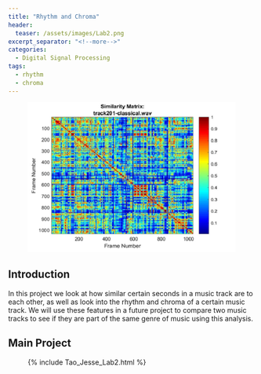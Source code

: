 ```yaml
---
title: "Rhythm and Chroma"
header:
  teaser: /assets/images/Lab2.png
excerpt_separator: "<!--more-->"
categories:
  - Digital Signal Processing
tags:
  - rhythm
  - chroma
---
```


<figure>
	<a href="/assets/images/Lab2.png"><img src="/assets/images/Lab2.png"></a>
</figure>

## Introduction
In this project we look at how similar certain seconds in a music track are to each other, as well as look into the rhythm and chroma of a certain music track. We will use these features in a future project to compare two music tracks to see if they are part of the same genre of music using this analysis. 

## Main Project
<figure>
{% include Tao_Jesse_Lab2.html %}
</figure>
